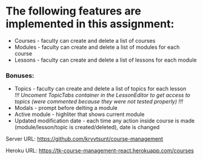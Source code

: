 # The following features are implemented in this assignment:
* Courses - faculty can create and delete a list of courses
* Modules - faculty can create and delete a list of modules for each course
* Lessons - faculty can create and delete a list of lessons for each module

### Bonuses:
* Topics - faculty can create and delete a list of topics for each lesson    
_!!! Uncoment TopicTabs container in the LessonEditor to get access to topics (were commented because they were not tested properly) !!!_
* Modals - prompt before delting a module
* Active module - highliter that shows current module
* Updated modification date - each time any action inside course is made (module/lesson/topic is created/deleted), date is changed


Server URL: https://github.com/kryvtsunt/course-management

Heroku URL: https://tk-course-management-react.herokuapp.com/courses
